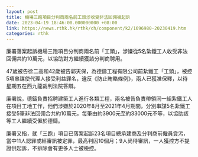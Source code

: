 ```yaml
---
layout: post
title: 機場三跑項目分判商兩名前工頭涉收受非法回佣被起訴
date: 2023-04-19 18:46:00.000000000 +08:00
link: https://news.rthk.hk/rthk/ch/component/k2/1696980-20230419.htm
categories: rthk
---
```


廉署落案起訴機場三跑項目分判商兩名前「工頭」，涉嫌從5名紮鐵工人收受非法回佣共約10萬元，以協助對方繼續獲該分判商聘用。

47歲被告徐二高和42歲被告郭天保，為德鑄工程有限公司前紮鐵工「工頭」，被控5項串謀使代理人接受利益罪名，違反《防止賄賂條例》，兩人已獲准保釋，以待星期五在西九龍裁判法院答辯。

廉署說，德鑄負責招聘建築工人進行各類工程，兩名被告負責帶領同一組紮鐵工人在項目工地工作，他們涉嫌於2020年8月至2021年4月期間，分別串謀5名紮鐵工接受5筆非法回佣合共約10萬元，每筆由約3900元至約33000元不等，以協助該等工人繼續受僱於德鑄。

廉署又指，就「三跑」項目已落案起訴23名項目總承建商及分判商前僱員貪污，當中11人認罪或經審訊被定罪，最高判囚10個月；9人尚待審訊，一人獲控方不提證供起訴，不排除會有更多人士被檢控。
